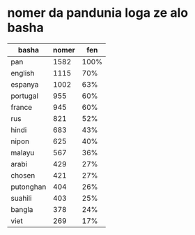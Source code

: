 # nomer da pandunia loga ze alo basha

| basha | nomer | fen |
|-------|-------|-----|
| pan | 1582 | 100% |
| english | 1115 | 70% |
| espanya | 1002 | 63% |
| portugal | 955 | 60% |
| france | 945 | 60% |
| rus | 821 | 52% |
| hindi | 683 | 43% |
| nipon | 625 | 40% |
| malayu | 567 | 36% |
| arabi | 429 | 27% |
| chosen | 421 | 27% |
| putonghan | 404 | 26% |
| suahili | 403 | 25% |
| bangla | 378 | 24% |
| viet | 269 | 17% |
